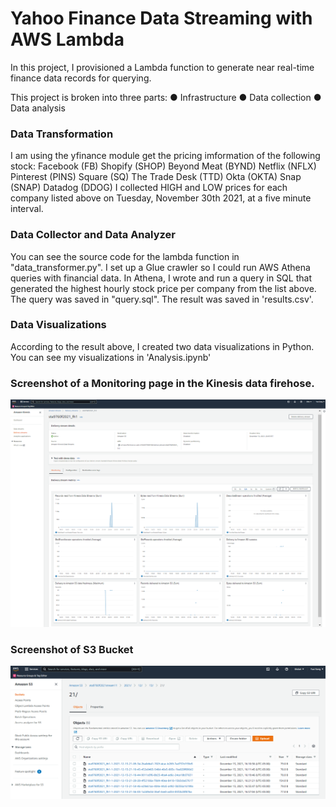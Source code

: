 # Yahoo Finance Data Streaming with AWS Lambda

In this project, I provisioned a Lambda function to generate near real-time finance data records for querying.

This project is broken into three parts:
●	Infrastructure 
●	Data collection
●	Data analysis


### Data Transformation
I am using the yfinance module get the pricing imformation of the following stock:
Facebook (FB)
Shopify (SHOP)
Beyond Meat (BYND)
Netflix (NFLX)
Pinterest (PINS)
Square (SQ)
The Trade Desk (TTD)
Okta (OKTA)
Snap (SNAP)
Datadog (DDOG)
I collected HIGH and LOW prices for each company listed above on Tuesday, November 30th 2021, at a five minute interval.

### Data Collector and Data Analyzer
You can see the source code for the lambda function in "data_transformer.py". 
I set up a Glue crawler so I could run AWS Athena queries with financial data. In Athena, I wrote and run a query in SQL that generated the highest hourly stock price per company from the list above. The query was saved in "query.sql". The result was saved in 'results.csv'.

### Data Visualizations
According to the result above, I created two data visualizations in Python. You can see my visualizations in 'Analysis.ipynb'

### Screenshot of a Monitoring page in the Kinesis data firehose.
![kinesis](assets/kinesis_config.png)
### Screenshot of S3 Bucket
![S3 Bucket](assets/screenshot_of_s3_bucket.png)






